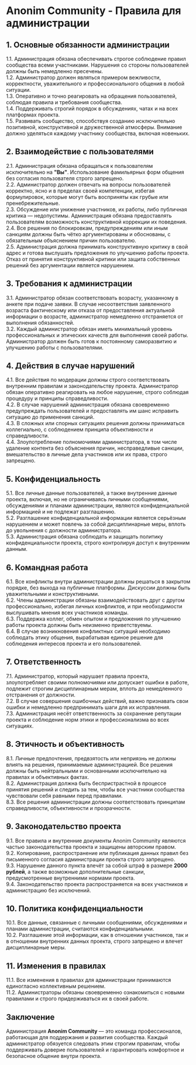 # Anonim Community - Правила для администрации

## 1. Основные обязанности администрации
1.1. Администрация обязана обеспечивать строгое соблюдение правил сообщества всеми участниками. Нарушения со стороны пользователей должны быть немедленно пресечены.  
1.2. Администратор должен являться примером вежливости, корректности, уважительного и профессионального общения в любой ситуации.  
1.3. Оперативно и точно реагировать на обращения пользователей, соблюдая правила и требования сообщества.  
1.4. Поддерживать строгий порядок в обсуждениях, чатах и на всех платформах проекта.  
1.5. Развивать сообщество, способствуя созданию исключительно позитивной, конструктивной и дружественной атмосферы. Внимание должно уделяться каждому участнику сообщества, включая новеньких.

## 2. Взаимодействие с пользователями
2.1. Администрация обязана обращаться к пользователям исключительно на **"Вы"**. Использование фамильярных форм общения без согласия пользователя строго запрещено.  
2.2. Администратор должен отвечать на вопросы пользователей корректно, ясно и в пределах своей компетенции, избегая формулировок, которые могут быть восприняты как грубые или пренебрежительные.  
2.3. Обсуждение или унижение участников, их работы, либо публичная критика — недопустимы. Администрация обязана предоставлять пользователям возможность конструктивной коррекции их поведения.  
2.4. Все решения по блокировкам, предупреждениям или иным санкциям должны быть чётко аргументированы и обоснованы, с обязательным объяснением причин пользователю.  
2.5. Администрация должна принимать конструктивную критику в свой адрес и готова выслушать предложения по улучшению работы проекта. Отказ от принятия конструктивной критики или защита собственных решений без аргументации является нарушением.

## 3. Требования к администрации
3.1. Администратор обязан соответствовать возрасту, указанному в анкете при подаче заявки. В случае несоответствия заявленного возраста фактическому или отказа от предоставления актуальной информации о возрасте, администратор немедленно отстраняется от выполнения обязанностей.  
3.2. Каждый администратор обязан иметь минимальный уровень профессиональных и этических качеств для выполнения своей работы. Администратор должен быть готов к постоянному саморазвитию и улучшению работы с пользователями.

## 4. Действия в случае нарушений
4.1. Все действия по модерации должны строго соответствовать внутренним правилам и законодательству проекта. Администратор обязан оперативно реагировать на любое нарушение, строго соблюдая процедуру и принципы справедливости.  
4.2. В случае нарушений администрация обязана своевременно предупреждать пользователей и предоставлять им шанс исправить ситуацию до применения санкций.  
4.3. В сложных или спорных ситуациях решения должны приниматься коллегиально, с соблюдением принципа объективности и справедливости.  
4.4. Злоупотребление полномочиями администратора, в том числе удаление контента без объяснения причин, несправедливые санкции, вмешательство в личные дела участников или их права, строго запрещено.

## 5. Конфиденциальность
5.1. Все личные данные пользователей, а также внутренние данные проекта, включая, но не ограничиваясь личными сообщениями, обсуждениями и планами администрации, являются конфиденциальной информацией и не подлежат разглашению.  
5.2. Разглашение конфиденциальной информации является серьёзным нарушением и может повлечь за собой дисциплинарные меры, вплоть до увольнения с должности администратора.  
5.3. Администрация обязана соблюдать и защищать политику конфиденциальности проекта, строго контролируя доступ к внутренним данным.

## 6. Командная работа
6.1. Все конфликты внутри администрации должны решаться в закрытом порядке, без выхода на публичные платформы. Дискуссии должны быть уважительными и конструктивными.  
6.2. Члены администрации обязаны взаимодействовать друг с другом профессионально, избегая личных конфликтов, и при необходимости выслушивать мнения всех участников команды.  
6.3. Поддержка коллег, обмен опытом и предложения по улучшению работы проекта должны быть неизменно приветствуемы.  
6.4. В случае возникновения конфликтных ситуаций необходимо соблюдать этику общения, вырабатывая единое решение для соблюдения интересов проекта и его пользователей.

## 7. Ответственность
7.1. Администратор, который нарушает правила проекта, злоупотребляет своими полномочиями или допускает ошибки в работе, подлежит строгим дисциплинарным мерам, вплоть до немедленного отстранения от должности.  
7.2. В случае совершения ошибочных действий, важно признавать свои ошибки и немедленно предпринимать шаги для их исправления.  
7.3. Администрация несёт ответственность за сохранение репутации проекта и соблюдение норм этики и профессионализма во всех ситуациях.

## 8. Этичность и объективность
8.1. Личные предпочтения, предвзятость или неприязнь не должны влиять на решения, принимаемые администрацией. Все решения должны быть нейтральными и основанными исключительно на правилах и объективных фактах.  
8.2. Администрация должна быть беспристрастной в процессе принятия решений и следить за тем, чтобы все участники сообщества чувствовали себя равными перед правилами.  
8.3. Все решения администрации должны соответствовать принципам справедливости, объективности и прозрачности.

## 9. Законодательство проекта
9.1. Все правила и внутренние документы Anonim Community являются частью законодательства проекта и защищены авторским правом.  
9.2. Копирование, распространение или публикация данных правил без письменного согласия администрации проекта строго запрещено.  
9.3. Нарушение данного пункта влечёт за собой штраф в размере **2000 рублей**, а также возможные дополнительные санкции, предусмотренные внутренними нормами проекта.  
9.4. Законодательство проекта распространяется на всех участников и администрацию без исключений.

## 10. Политика конфиденциальности
10.1. Все данные, связанные с личными сообщениями, обсуждениями и планами администрации, считаются конфиденциальными.  
10.2. Разглашение этой информации, как в отношении участников, так и в отношении внутренних данных проекта, строго запрещено и влечет дисциплинарные меры.

## 11. Изменения в правилах
11.1. Все изменения в правилах для администрации принимаются единогласно коллективным решением.  
11.2. Администраторы обязаны своевременно ознакомиться с новыми правилами и строго придерживаться их в своей работе.

## Заключение
Администрация **Anonim Community** — это команда профессионалов, работающая для поддержания и развития сообщества. Каждый администратор обязуется следовать этим строгим правилам, чтобы поддерживать доверие пользователей и гарантировать комфортное и безопасное общение внутри проекта.
